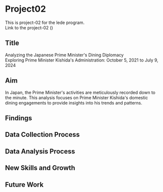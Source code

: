 # Project02
This is project-02 for the lede program.
<br>
Link to the project-02 ()

## Title
Analyzing the Japanese Prime Minister's Dining Diplomacy
<br>
Exploring Prime Minister Kishida's Administration: October 5, 2021 to July 9, 2024

## Aim
In Japan, the Prime Minister's activities are meticulously recorded down to the minute. 
This analysis focuses on Prime Minister Kishida's domestic dining engagements to provide insights into his trends and patterns.

## Findings

## Data Collection Process

## Data Analysis Process

## New Skills and Growth

## Future Work

